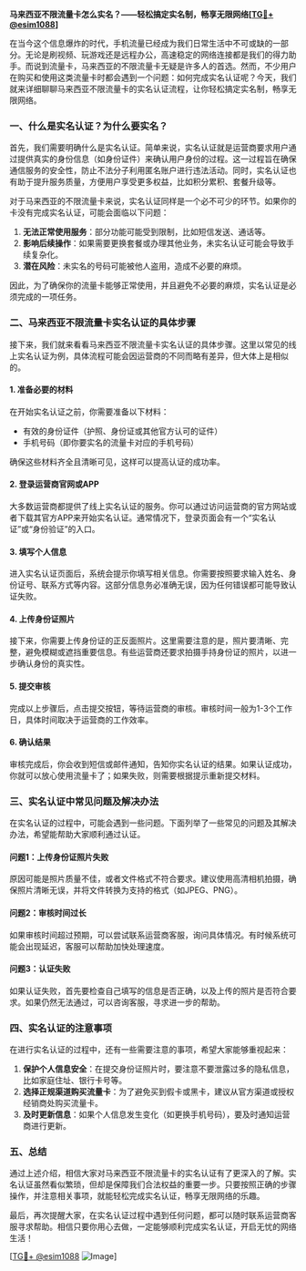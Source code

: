 **马来西亚不限流量卡怎么实名？——轻松搞定实名制，畅享无限网络[[TG💪+ @esim1088](https://t.me/s/esim1088)]**

在当今这个信息爆炸的时代，手机流量已经成为我们日常生活中不可或缺的一部分。无论是刷视频、玩游戏还是远程办公，高速稳定的网络连接都是我们的得力助手。而说到流量卡，马来西亚的不限流量卡无疑是许多人的首选。然而，不少用户在购买和使用这类流量卡时都会遇到一个问题：如何完成实名认证呢？今天，我们就来详细聊聊马来西亚不限流量卡的实名认证流程，让你轻松搞定实名制，畅享无限网络。

### **一、什么是实名认证？为什么要实名？**

首先，我们需要明确什么是实名认证。简单来说，实名认证就是运营商要求用户通过提供真实的身份信息（如身份证件）来确认用户身份的过程。这一过程旨在确保通信服务的安全性，防止不法分子利用匿名账户进行违法活动。同时，实名认证也有助于提升服务质量，方便用户享受更多权益，比如积分累积、套餐升级等。

对于马来西亚的不限流量卡来说，实名认证同样是一个必不可少的环节。如果你的卡没有完成实名认证，可能会面临以下问题：

1. **无法正常使用服务**：部分功能可能受到限制，比如短信发送、通话等。
2. **影响后续操作**：如果需要更换套餐或办理其他业务，未实名认证可能会导致手续复杂化。
3. **潜在风险**：未实名的号码可能被他人盗用，造成不必要的麻烦。

因此，为了确保你的流量卡能够正常使用，并且避免不必要的麻烦，实名认证是必须完成的一项任务。

### **二、马来西亚不限流量卡实名认证的具体步骤**

接下来，我们就来看看马来西亚不限流量卡实名认证的具体步骤。这里以常见的线上实名认证为例，具体流程可能会因运营商的不同而略有差异，但大体上是相似的。

#### **1. 准备必要的材料**
在开始实名认证之前，你需要准备以下材料：
- 有效的身份证件（护照、身份证或其他官方认可的证件）
- 手机号码（即你要实名的流量卡对应的手机号码）

确保这些材料齐全且清晰可见，这样可以提高认证的成功率。

#### **2. 登录运营商官网或APP**
大多数运营商都提供了线上实名认证的服务。你可以通过访问运营商的官方网站或者下载其官方APP来开始实名认证。通常情况下，登录页面会有一个“实名认证”或“身份验证”的入口。

#### **3. 填写个人信息**
进入实名认证页面后，系统会提示你填写相关信息。你需要按照要求输入姓名、身份证号、联系方式等内容。这部分信息务必准确无误，因为任何错误都可能导致认证失败。

#### **4. 上传身份证照片**
接下来，你需要上传身份证的正反面照片。这里需要注意的是，照片要清晰、完整，避免模糊或遮挡重要信息。有些运营商还要求拍摄手持身份证的照片，以进一步确认身份的真实性。

#### **5. 提交审核**
完成以上步骤后，点击提交按钮，等待运营商的审核。审核时间一般为1-3个工作日，具体时间取决于运营商的工作效率。

#### **6. 确认结果**
审核完成后，你会收到短信或邮件通知，告知你实名认证的结果。如果认证成功，你就可以放心使用流量卡了；如果失败，则需要根据提示重新提交材料。

### **三、实名认证中常见问题及解决办法**

在实名认证的过程中，可能会遇到一些问题。下面列举了一些常见的问题及其解决办法，希望能帮助大家顺利通过认证。

#### **问题1：上传身份证照片失败**
原因可能是照片质量不佳，或者文件格式不符合要求。建议使用高清相机拍摄，确保照片清晰无误，并将文件转换为支持的格式（如JPEG、PNG）。

#### **问题2：审核时间过长**
如果审核时间超过预期，可以尝试联系运营商客服，询问具体情况。有时候系统可能会出现延迟，客服可以帮助加快处理速度。

#### **问题3：认证失败**
如果认证失败，首先要检查自己填写的信息是否正确，以及上传的照片是否符合要求。如果仍然无法通过，可以咨询客服，寻求进一步的帮助。

### **四、实名认证的注意事项**

在进行实名认证的过程中，还有一些需要注意的事项，希望大家能够重视起来：

1. **保护个人信息安全**：在提交身份证照片时，要注意不要泄露过多的隐私信息，比如家庭住址、银行卡号等。
2. **选择正规渠道购买流量卡**：为了避免买到假卡或黑卡，建议从官方渠道或授权经销商处购买流量卡。
3. **及时更新信息**：如果个人信息发生变化（如更换手机号码），要及时通知运营商进行更新。

### **五、总结**

通过上述介绍，相信大家对马来西亚不限流量卡的实名认证有了更深入的了解。实名认证虽然看似繁琐，但却是保障我们合法权益的重要一步。只要按照正确的步骤操作，并注意相关事项，就能轻松完成实名认证，畅享无限网络的乐趣。

最后，再次提醒大家，在实名认证过程中遇到任何问题，都可以随时联系运营商客服寻求帮助。相信只要你用心去做，一定能够顺利完成实名认证，开启无忧的网络生活！

[[TG💪+ @esim1088](https://t.me/s/esim1088) ![Image](https://i.postimg.cc/4NQfJmqS/Snipaste-2025-05-13-00-14-12.png)]